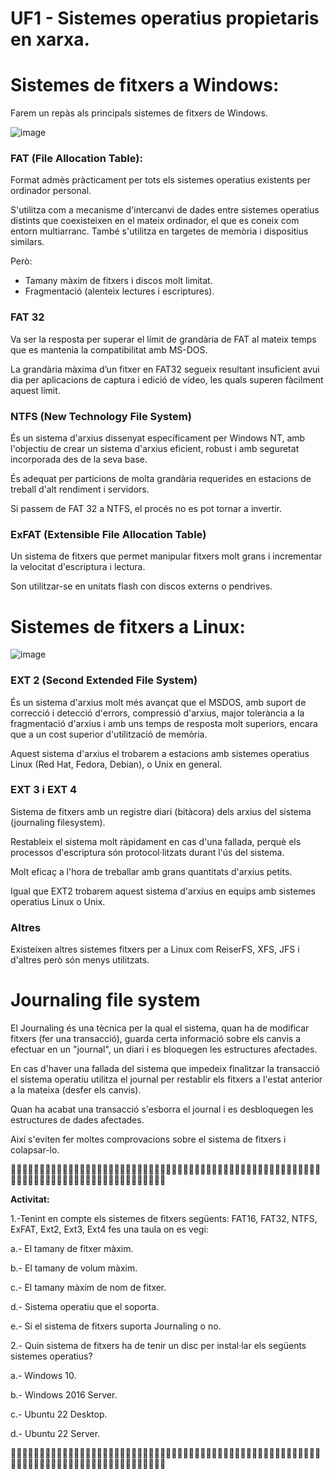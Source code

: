 # UF1 - Sistemes operatius propietaris en xarxa.

# Sistemes de fitxers a Windows:

Farem un repàs als principals sistemes de fitxers de Windows.

![image](https://github.com/XaSaFa/MP04/assets/110727546/7574af42-8d5f-4902-b2b0-a8388c902caf)

### FAT (File Allocation Table):

Format admès pràcticament per tots els sistemes operatius existents per ordinador personal.

S'utilitza com a mecanisme d'intercanvi de dades entre sistemes operatius distints que coexisteixen en el mateix
ordinador, el que es coneix com entorn multiarranc. També s'utilitza en targetes de memòria i dispositius similars.

Però:
- Tamany màxim de fitxers i discos molt limitat.
- Fragmentació (alenteix lectures i escriptures).

### FAT 32

Va ser la resposta per superar el límit de grandària de FAT al mateix temps que es mantenia la compatibilitat amb MS-DOS.

La grandària màxima d’un fitxer en FAT32 segueix resultant insuficient avui dia per aplicacions de captura i edició de vídeo, les quals superen fàcilment aquest límit.

### NTFS (New Technology File System)

És un sistema d'arxius dissenyat específicament per Windows NT, amb l'objectiu de crear un sistema d'arxius eficient, robust i amb seguretat incorporada des de la seva base.

És adequat per particions de molta grandària requerides en estacions de treball d'alt rendiment i servidors.

Si passem de FAT 32 a NTFS, el procés no es pot tornar a invertir.

### ExFAT (Extensible File Allocation Table)

Un sistema de fitxers que permet manipular fitxers molt grans i incrementar la velocitat d'escriptura i lectura.

Son utilitzar-se en unitats flash con discos externs o pendrives.  

# Sistemes de fitxers a Linux:

![image](https://github.com/XaSaFa/MP04/assets/110727546/5e864f1b-48d3-4857-ac51-e2891cb99565)

### EXT 2 (Second Extended File System)

És un sistema d'arxius molt més avançat que el MSDOS, amb suport de correcció i detecció d'errors, compressió d'arxius, major tolerància a la fragmentació d'arxius i amb uns temps de resposta molt superiors, encara que a un cost superior d'utilització de memòria.

Aquest sistema d'arxius el trobarem a estacions amb sistemes operatius Linux (Red Hat, Fedora, Debian), o Unix en general.

### EXT 3 i EXT 4

Sistema de fitxers amb un registre diari (bitàcora) dels arxius del sistema (journaling filesystem).

Restableix el sistema molt ràpidament en cas d'una fallada, perquè els processos d'escriptura són protocol·litzats durant l'ús del sistema.

Molt eficaç a l'hora de treballar amb grans quantitats d'arxius petits.

Igual que EXT2 trobarem aquest sistema d'arxius en equips amb sistemes operatius Linux o Unix.

### Altres

Existeixen altres sistemes fitxers per a Linux com ReiserFS, XFS, JFS i d'altres però són menys utilitzats.

# Journaling file system

El Journaling és una tècnica per la qual el sistema, quan ha de modificar fitxers (fer una transacció), guarda certa informació sobre els canvis a efectuar en un "journal", un diari i es bloquegen les estructures afectades.

En cas d'haver una fallada del sistema que impedeix finalitzar la transacció el sistema operatiu utilitza el journal per restablir els fitxers a l'estat anterior a la mateixa (desfer els canvis).

Quan ha acabat una transacció s'esborra el journal i es desbloquegen les estructures de dades afectades.

Així s'eviten fer moltes comprovacions sobre el sistema de fitxers i colapsar-lo.


🕵🏼‍♂️🕵🏼‍♂️🕵🏼‍♂️🕵🏼‍♂️🕵🏼‍♂️🕵🏼‍♂️🕵🏼‍♂️🕵🏼‍♂️🕵🏼‍♂️🕵🏼‍♂️🕵🏼‍♂️🕵🏼‍♂️🕵🏼‍♂️🕵🏼‍♂️🕵🏼‍♂️🕵🏼‍♂️🕵🏼‍♂️🕵🏼‍♂️🕵🏼‍♂️🕵🏼‍♂️🕵🏼‍♂️🕵🏼‍♂️🕵🏼‍♂️🕵🏼‍♂️🕵🏼‍♂️🕵🏼‍♂️🕵🏼‍♂️

**Activitat:**

1.-Tenint en compte els sistemes de fitxers següents: FAT16, FAT32, NTFS, ExFAT, Ext2, Ext3, Ext4 fes una taula on es vegi:

a.- El tamany de fitxer màxim.

b.- El tamany de volum màxim.

c.- El tamany màxim de nom de fitxer.

d.- Sistema operatiu que el soporta.

e.- Si el sistema de fitxers suporta Journaling o no.

2.- Quin sistema de fitxers ha de tenir un disc per instal·lar els següents sistemes operatius?

a.- Windows 10. 

b.- Windows 2016 Server. 

c.- Ubuntu 22 Desktop.

d.- Ubuntu 22 Server.

🕵🏼‍♂️🕵🏼‍♂️🕵🏼‍♂️🕵🏼‍♂️🕵🏼‍♂️🕵🏼‍♂️🕵🏼‍♂️🕵🏼‍♂️🕵🏼‍♂️🕵🏼‍♂️🕵🏼‍♂️🕵🏼‍♂️🕵🏼‍♂️🕵🏼‍♂️🕵🏼‍♂️🕵🏼‍♂️🕵🏼‍♂️🕵🏼‍♂️🕵🏼‍♂️🕵🏼‍♂️🕵🏼‍♂️🕵🏼‍♂️🕵🏼‍♂️🕵🏼‍♂️🕵🏼‍♂️🕵🏼‍♂️🕵🏼‍♂️
